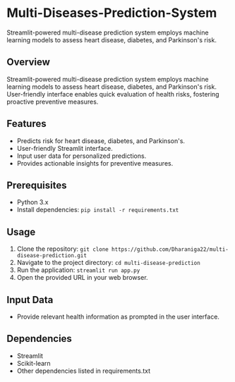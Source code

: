 # Multi-Diseases-Prediction-System
Streamlit-powered multi-disease prediction system employs machine learning models to assess heart disease, diabetes, and Parkinson's risk.

## Overview
Streamlit-powered multi-disease prediction system employs machine learning models to assess heart disease, diabetes, and Parkinson's risk. User-friendly interface enables quick evaluation of health risks, fostering proactive preventive measures.

## Features
- Predicts risk for heart disease, diabetes, and Parkinson's.
- User-friendly Streamlit interface.
- Input user data for personalized predictions.
- Provides actionable insights for preventive measures.

## Prerequisites
- Python 3.x
- Install dependencies: `pip install -r requirements.txt`

## Usage
1. Clone the repository: `git clone https://github.com/Dharaniga22/multi-disease-prediction.git`
2. Navigate to the project directory: `cd multi-disease-prediction`
3. Run the application: `streamlit run app.py`
4. Open the provided URL in your web browser.

## Input Data
- Provide relevant health information as prompted in the user interface.

## Dependencies
- Streamlit
- Scikit-learn
- Other dependencies listed in requirements.txt

